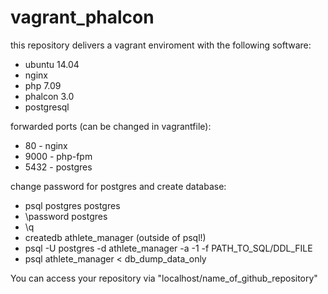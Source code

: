# vagrant_phalcon

this repository delivers a vagrant enviroment with the following software:
- ubuntu 14.04
- nginx             
- php 7.09          
- phalcon 3.0
- postgresql        


forwarded ports (can be changed in vagrantfile):
- 80 - nginx
- 9000 - php-fpm
- 5432 - postgres

change password for postgres and create database:
- psql postgres postgres
- \password postgres
- \q
- createdb athlete_manager (outside of psql!)
- psql -U postgres -d athlete_manager -a -1 -f PATH_TO_SQL/DDL_FILE 
- psql athlete_manager < db_dump_data_only 



You can access your repository via "localhost/name_of_github_repository"